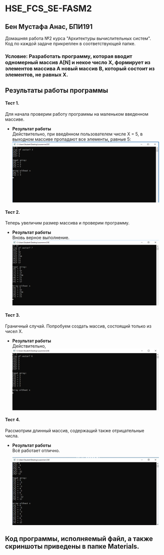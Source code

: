 # HSE_FCS_SE-FASM2
## Бен Мустафа Анас, БПИ191
Домашняя работа №2 курса "Архитектуры вычислительных систем".
Код по каждой задаче прикреплен в соответствующей папке.

### Условие: Разработать программу, которая вводит одномерный массив A[N] и некое число Х, формирует из элементов массива A новый массив B, который состоит из элементов, не равных Х.


## Результаты работы программы
#### Тест 1.
Для начала проверим работу программы на маленьком введенном массиве. 
- **Результат работы**</br>
  Действительно, при введённом пользователем числе Х = 5, в выходном массиве пропадают все элементы, равные 5:
  ![](Materials/TestsScreenshots/Test4.png)</br>
  
#### Тест 2.
Теперь увеличим размер массива и проверим программу.
- **Результат работы**</br>
  Вновь верное выполнение.
  ![](Materials/TestsScreenshots/Test3.png)</br>
  
#### Тест 3.
Граничный случай. Попробуем создать массив, состоящий только из чисел X. 
- **Результат работы**</br>
  Действительно, 
  ![](Materials/TestsScreenshots/test2.png)</br>
  
#### Тест 4.
Рассмотрим длинный массив, содержащий также отрицательные числа.
- **Результат работы**</br>
  Всё работает отлично.
  
  ![](Materials/TestsScreenshots/Test1.jpeg)</br>
 
## Код программы, исполняемый файл, а также скриншоты приведены в папке Materials.
